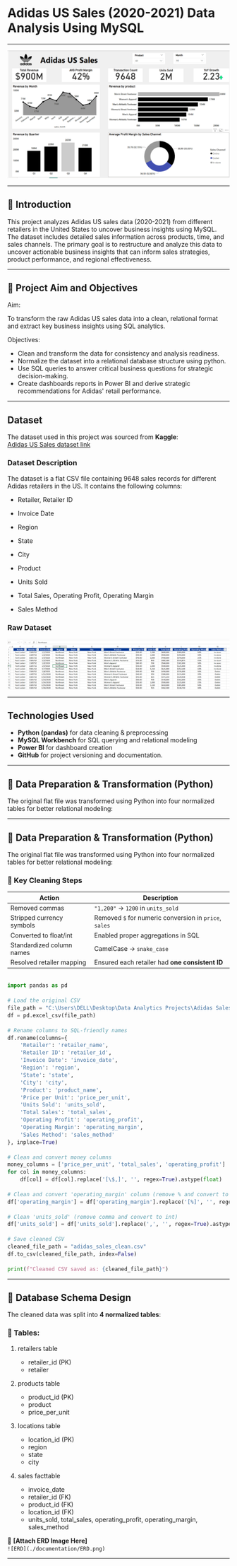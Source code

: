 # Adidas US Sales (2020-2021) Data Analysis Using MySQL

---
![Project Banner](https://github.com/Uzo-Hill/Adidas-US-Sales-2020---2021-Data-Analysis-Using-SQL/blob/main/ProjectImages/Dashboard1.PNG)

---
## 📌 Introduction
This project analyzes Adidas US sales data (2020-2021) from different retailers in the United States to uncover business insights using MySQL. The dataset includes detailed sales information across products, time, and sales channels. The primary goal is to restructure and analyze this data to uncover actionable business insights that can inform sales strategies, product performance, and regional effectiveness.

---
## 🎯 Project Aim and Objectives

Aim:

To transform the raw Adidas US sales data into a clean, relational format and extract key business insights using SQL analytics.

Objectives:

- Clean and transform the data for consistency and analysis readiness.
- Normalize the dataset into a relational database structure using python.
- Use SQL queries to answer critical business questions for strategic decision-making.
- Create dashboards reports in Power BI and derive strategic recommendations for Adidas' retail performance.

---

## Dataset
The dataset used in this project was sourced from **Kaggle**:  
[Adidas US Sales dataset link](https://www.kaggle.com/datasets/sagarmorework/adidas-us-sales)


### Dataset Description
The dataset is a flat CSV file containing 9648 sales records for different Adidas retailers in the US. It contains the following columns:

- Retailer, Retailer ID

- Invoice Date

- Region
  
- State
  
- City

- Product

- Units Sold

- Total Sales, Operating Profit, Operating Margin

- Sales Method


### Raw Dataset
![Raw Dataset](https://github.com/Uzo-Hill/Adidas-US-Sales-2020---2021-Data-Analysis-Using-SQL/blob/main/RawAdidasDataset.PNG) 
  
---

## Technologies Used

- **Python (pandas)** for data cleaning & preprocessing
- **MySQL Workbench** for SQL querying and relational modeling
- **Power BI** for dashboard creation
- **GitHub** for project versioning and documentation.


---

## 🔧 Data Preparation & Transformation (Python)

The original flat file was transformed using Python into four normalized tables for better relational modeling:



---

## 🔧 Data Preparation & Transformation (Python)

The original flat file was transformed using Python into four normalized tables for better relational modeling:

### 🧹 Key Cleaning Steps

| Action                     | Description                                                |
|----------------------------|------------------------------------------------------------|
| Removed commas             | `"1,200"` → `1200` in `units_sold`                        |
| Stripped currency symbols  | Removed `$` for numeric conversion in `price`, `sales`     |
| Converted to float/int     | Enabled proper aggregations in SQL                         |
| Standardized column names  | CamelCase → `snake_case`                                   |
| Resolved retailer mapping  | Ensured each retailer had **one consistent ID**            |



```python

import pandas as pd

# Load the original CSV
file_path = "C:\Users\DELL\Desktop\Data Analytics Projects\Adidas Sales Analysis\Adidas US Sales1.xlsx"
df = pd.excel_csv(file_path)

# Rename columns to SQL-friendly names
df.rename(columns={
    'Retailer': 'retailer_name',
    'Retailer ID': 'retailer_id',
    'Invoice Date': 'invoice_date',
    'Region': 'region',
    'State': 'state',
    'City': 'city',
    'Product': 'product_name',
    'Price per Unit': 'price_per_unit',
    'Units Sold': 'units_sold',
    'Total Sales': 'total_sales',
    'Operating Profit': 'operating_profit',
    'Operating Margin': 'operating_margin',
    'Sales Method': 'sales_method'
}, inplace=True)

# Clean and convert money columns
money_columns = ['price_per_unit', 'total_sales', 'operating_profit']
for col in money_columns:
    df[col] = df[col].replace('[\$,]', '', regex=True).astype(float)

# Clean and convert 'operating_margin' column (remove % and convert to float)
df['operating_margin'] = df['operating_margin'].replace('[%]', '', regex=True).astype(float)

# Clean 'units_sold' (remove comma and convert to int)
df['units_sold'] = df['units_sold'].replace(',', '', regex=True).astype(int)

# Save cleaned CSV
cleaned_file_path = "adidas_sales_clean.csv"
df.to_csv(cleaned_file_path, index=False)

print(f"Cleaned CSV saved as: {cleaned_file_path}")

```

---


## 🧱 Database Schema Design

The cleaned data was split into **4 normalized tables**:

### 🧩 Tables:

1. retailers table
   - retailer_id (PK)
   - retailer

2. products table
   - product_id (PK)
   - product
   - price_per_unit

3. locations table
   - location_id (PK)
   - region
   - state
   - city

4. sales facttable
   - invoice_date
   - retailer_id (FK)
   - product_id (FK)
   - location_id (FK)
   - units_sold, total_sales, operating_profit, operating_margin, sales_method

📌 **[Attach ERD Image Here]**  
`![ERD](./documentation/ERD.png)`

---
